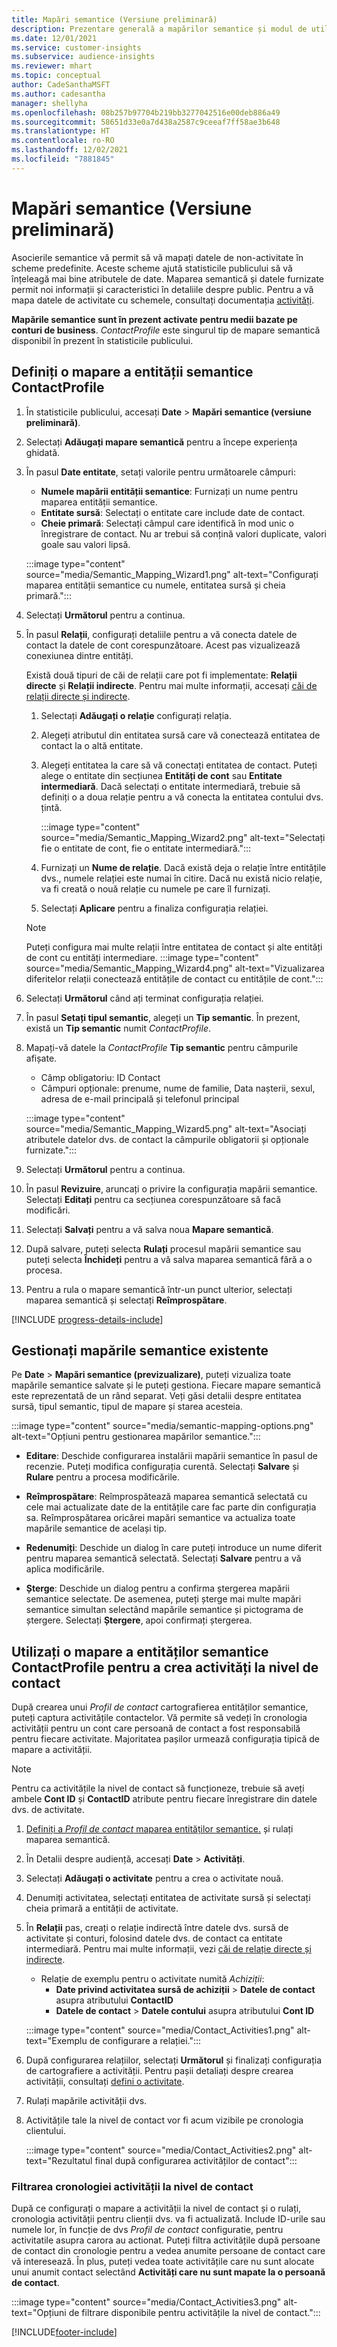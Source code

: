 ```yaml
---
title: Mapări semantice (Versiune preliminară)
description: Prezentare generală a mapărilor semantice și modul de utilizare a acestora.
ms.date: 12/01/2021
ms.service: customer-insights
ms.subservice: audience-insights
ms.reviewer: mhart
ms.topic: conceptual
author: CadeSanthaMSFT
ms.author: cadesantha
manager: shellyha
ms.openlocfilehash: 08b257b97704b219bb3277042516e00deb886a49
ms.sourcegitcommit: 58651d33e0a7d438a2587c9ceeaf7ff58ae3b648
ms.translationtype: HT
ms.contentlocale: ro-RO
ms.lasthandoff: 12/02/2021
ms.locfileid: "7881845"
---
```

# <a name="semantic-mappings-preview"></a>Mapări semantice (Versiune preliminară)

Asocierile semantice vă permit să vă mapați datele de non-activitate în scheme predefinite. Aceste scheme ajută statisticile publicului să vă înțeleagă mai bine atributele de date. Maparea semantică și datele furnizate permit noi informații și caracteristici în detaliile despre public. Pentru a vă mapa datele de activitate cu schemele, consultați documentația [activități](activities.md).

**Mapările semantice sunt în prezent activate pentru medii bazate pe conturi de business**. *ContactProfile* este singurul tip de mapare semantică disponibil în prezent în statisticile publicului.

## <a name="define-a-contactprofile-semantic-entity-mapping"></a>Definiți o mapare a entității semantice ContactProfile

1. În statisticile publicului, accesați **Date** > **Mapări semantice (versiune preliminară)**.

1. Selectați **Adăugați mapare semantică** pentru a începe experiența ghidată.

1. În pasul **Date entitate**, setați valorile pentru următoarele câmpuri:

   - **Numele mapării entității semantice**: Furnizați un nume pentru maparea entității semantice.
   - **Entitate sursă**: Selectați o entitate care include date de contact.
   - **Cheie primară**: Selectați câmpul care identifică în mod unic o înregistrare de contact. Nu ar trebui să conțină valori duplicate, valori goale sau valori lipsă.

   :::image type="content" source="media/Semantic_Mapping_Wizard1.png" alt-text="Configurați maparea entității semantice cu numele, entitatea sursă și cheia primară.":::

1. Selectați **Următorul** pentru a continua.

1. În pasul **Relații**, configurați detaliile pentru a vă conecta datele de contact la datele de cont corespunzătoare. Acest pas vizualizează conexiunea dintre entități.  

   Există două tipuri de căi de relații care pot fi implementate: **Relații directe** și **Relații indirecte**. Pentru mai multe informații, accesați [căi de relații directe și indirecte](relationships.md#relationship-paths).

   1. Selectați **Adăugați o relație** configurați relația.
   1. Alegeți atributul din entitatea sursă care vă conectează entitatea de contact la o altă entitate.
   1. Alegeți entitatea la care să vă conectați entitatea de contact. Puteți alege o entitate din secțiunea **Entități de cont** sau **Entitate intermediară**. Dacă selectați o entitate intermediară, trebuie să definiți o a doua relație pentru a vă conecta la entitatea contului dvs. țintă.

      :::image type="content" source="media/Semantic_Mapping_Wizard2.png" alt-text="Selectați fie o entitate de cont, fie o entitate intermediară.":::

   1. Furnizați un **Nume de relație**. Dacă există deja o relație între entitățile dvs., numele relației este numai în citire. Dacă nu există nicio relație, va fi creată o nouă relație cu numele pe care îl furnizați.
   1. Selectați **Aplicare** pentru a finaliza configurația relației.

   > [!NOTE]
   > Puteți configura mai multe relații între entitatea de contact și alte entități de cont cu entități intermediare.
   >  :::image type="content" source="media/Semantic_Mapping_Wizard4.png" alt-text="Vizualizarea diferitelor relații conectează entitățile de contact cu entitățile de cont.":::

1. Selectați **Următorul** când ați terminat configurația relației.

1. În pasul **Setați tipul semantic**, alegeți un **Tip semantic**. În prezent, există un **Tip semantic** numit *ContactProfile*.

1. Mapați-vă datele la *ContactProfile* **Tip semantic** pentru câmpurile afișate.
   - Câmp obligatoriu: ID Contact
   - Câmpuri opționale: prenume, nume de familie, Data nașterii, sexul, adresa de e-mail principală și telefonul principal

   :::image type="content" source="media/Semantic_Mapping_Wizard5.png" alt-text="Asociați atributele datelor dvs. de contact la câmpurile obligatorii și opționale furnizate.":::

1. Selectați **Următorul** pentru a continua.

1. În pasul **Revizuire**, aruncați o privire la configurația mapării semantice. Selectați **Editați** pentru ca secțiunea corespunzătoare să facă modificări.

1. Selectați **Salvați** pentru a vă salva noua **Mapare semantică**.

1. După salvare, puteți selecta **Rulați** procesul mapării semantice sau puteți selecta **Închideți** pentru a vă salva maparea semantică fără a o procesa.

1. Pentru a rula o mapare semantică într-un punct ulterior, selectați maparea semantică și selectați **Reîmprospătare**.

[!INCLUDE [progress-details-include](../includes/progress-details-pane.md)]

## <a name="manage-existing-semantic-mappings"></a>Gestionați mapările semantice existente

Pe **Date** > **Mapări semantice (previzualizare)**, puteți vizualiza toate mapările semantice salvate și le puteți gestiona. Fiecare mapare semantică este reprezentată de un rând separat. Veți găsi detalii despre entitatea sursă, tipul semantic, tipul de mapare și starea acesteia.

:::image type="content" source="media/semantic-mapping-options.png" alt-text="Opțiuni pentru gestionarea mapărilor semantice.":::

- **Editare**: Deschide configurarea instalării mapării semantice în pasul de recenzie. Puteți modifica configurația curentă. Selectați **Salvare** și **Rulare** pentru a procesa modificările.

- **Reîmprospătare**: Reîmprospătează maparea semantică selectată cu cele mai actualizate date de la entitățile care fac parte din configurația sa. Reîmprospătarea oricărei mapări semantice va actualiza toate mapările semantice de același tip.

- **Redenumiți**: Deschide un dialog în care puteți introduce un nume diferit pentru maparea semantică selectată. Selectați **Salvare** pentru a vă aplica modificările.

- **Șterge**: Deschide un dialog pentru a confirma ștergerea mapării semantice selectate. De asemenea, puteți șterge mai multe mapări semantice simultan selectând mapările semantice și pictograma de ștergere. Selectați **Ștergere**, apoi confirmați ștergerea.

## <a name="use-a-contactprofile-semantic-entity-mapping-to-create-contact-level-activities"></a>Utilizați o mapare a entităților semantice ContactProfile pentru a crea activități la nivel de contact

După crearea unui *Profil de contact* cartografierea entităților semantice, puteți captura activitățile contactelor. Vă permite să vedeți în cronologia activității pentru un cont care persoană de contact a fost responsabilă pentru fiecare activitate. Majoritatea pașilor urmează configurația tipică de mapare a activității.

   > [!NOTE]
   > Pentru ca activitățile la nivel de contact să funcționeze, trebuie să aveți ambele **Cont ID** și **ContactID** atribute pentru fiecare înregistrare din datele dvs. de activitate.

1. [Definiți a *Profil de contact* maparea entităților semantice.](#define-a-contactprofile-semantic-entity-mapping) și rulați maparea semantică.

1. În Detalii despre audiență, accesați **Date** > **Activități**.

1. Selectați **Adăugați o activitate** pentru a crea o activitate nouă.

1. Denumiți activitatea, selectați entitatea de activitate sursă și selectați cheia primară a entității de activitate.

1. În **Relații** pas, creați o relație indirectă între datele dvs. sursă de activitate și conturi, folosind datele dvs. de contact ca entitate intermediară. Pentru mai multe informații, vezi [căi de relație directe și indirecte](relationships.md#relationship-paths).
   - Relație de exemplu pentru o activitate numită *Achiziții*:
      - **Date privind activitatea sursă de achiziții** > **Datele de contact** asupra atributului **ContactID**
      - **Datele de contact** > **Datele contului** asupra atributului **Cont ID**

   :::image type="content" source="media/Contact_Activities1.png" alt-text="Exemplu de configurare a relației.":::

1. După configurarea relațiilor, selectați **Următorul** și finalizați configurația de cartografiere a activității. Pentru pașii detaliați despre crearea activității, consultați [defini o activitate](activities.md).

1. Rulați mapările activității dvs.

1. Activitățile tale la nivel de contact vor fi acum vizibile pe cronologia clientului.

   :::image type="content" source="media/Contact_Activities2.png" alt-text="Rezultatul final după configurarea activităților de contact":::

### <a name="contact-level-activity-timeline-filtering"></a>Filtrarea cronologiei activității la nivel de contact

După ce configurați o mapare a activității la nivel de contact și o rulați, cronologia activității pentru clienții dvs. va fi actualizată. Include ID-urile sau numele lor, în funcție de dvs *Profil de contact* configuratie, pentru activitatile asupra carora au actionat. Puteți filtra activitățile după persoane de contact din cronologie pentru a vedea anumite persoane de contact care vă interesează. În plus, puteți vedea toate activitățile care nu sunt alocate unui anumit contact selectând **Activități care nu sunt mapate la o persoană de contact**.

   :::image type="content" source="media/Contact_Activities3.png" alt-text="Opțiuni de filtrare disponibile pentru activitățile la nivel de contact.":::

[!INCLUDE[footer-include](../includes/footer-banner.md)]
